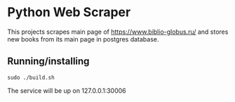 # Python Web Scraper
This projects scrapes main page of https://www.biblio-globus.ru/ and stores new books from its main page in postgres database.

## Running/installing

`sudo ./build.sh`

The service will be up on 127.0.0.1:30006
